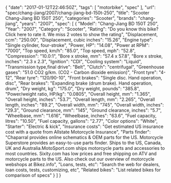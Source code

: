 {
    "date": "2017-01-12T22:46:50Z",
    "tags": [
        "motorbike",
        "spec"
    ],
    "url": "spec\/chang-jiang\/2007\/chang-jiang-bd-150t-250",
    "title": "Scooter Chang-Jiang BD 150T 250",
    "categories": "Scooter",
    "brands": "chang-jiang",
    "years": "2007",
    "spec": [
        {
            "Model": "Chang-Jiang BD 150T 250",
            "Year": "2007",
            "Category": "Scooter",
            "Rating": "Do you know this bike?Click here to rate it. We miss 2 votes to show the rating",
            "Displacement, ccm": "250.00",
            "Displacement, cubic inches": "15.26",
            "Engine type": "Single cylinder, four-stroke",
            "Power, HP": "14.08",
            "Power at RPM": "7000",
            "Top speed, km\/h": "85.0",
            "Top speed, mph": "52.8",
            "Compression": "10.0:1",
            "Bore x stroke, mm": "57.4 x 57.8",
            "Bore x stroke, inches": "2.3 x 2.3",
            "Ignition": "CDI",
            "Cooling system": "Liquid",
            "Transmission type,final drive": "Belt",
            "Clutch": "centrifugal",
            "Greenhouse gases": "51.0 CO2 g\/km. (CO2 - Carbon dioxide emission)",
            "Front tyre": "4-12",
            "Rear tyre": "120\/90-10",
            "Front brakes": "Single disc. Hand operation, disc",
            "Rear brakes": "Expanding brake (drum brake). Hand operation, drum",
            "Dry weight, kg": "175.0",
            "Dry weight, pounds": "385.8",
            "Power\/weight ratio, HP\/kg": "0.0805",
            "Overall height, mm": "1.365",
            "Overall height, inches": "53.7",
            "Overall length, mm": "2.265",
            "Overall length, inches": "89.2",
            "Overall width, mm": "745",
            "Overall width, inches": "29.3",
            "Ground clearance, mm": "145",
            "Ground clearance, inches": "5.7",
            "Wheelbase, mm": "1.616",
            "Wheelbase, inches": "63.6",
            "Fuel capacity, litres": "10.50",
            "Fuel capacity, gallons": "2.77",
            "Color options": "White",
            "Starter": "Electric & kick",
            "Insurance costs": "Get estimated US insurance cost with a quote from Allstate Motorcycle Insurance",
            "Parts finder": "Chaparral provides online schematics & OEM parts for the US.   Motorcycle Superstore provides an easy-to-use parts finder. Ships to the US, Canada, UK and Australia.MotoSport.com ships motorcycle parts and accessories to most countries.    Sixity.com has low prices and free shipping on ATV and motorcycle parts to the US. Also check out our overview of motorcycle webshops at Bikez.info",
            "Loans, tests, etc": "Search the web for dealers, loan costs, tests, customizing, etc",
            "Related bikes": "List related bikes for comparison of specs"
        }
    ]
}